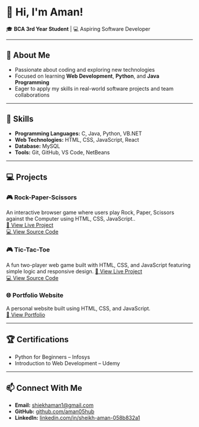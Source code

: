 # 👋 Hi, I'm Aman!

🎓 **BCA 3rd Year Student** | 💻 Aspiring Software Developer  

---

## 🚀 About Me
- Passionate about coding and exploring new technologies  
- Focused on learning **Web Development**, **Python**, and **Java Programming**  
- Eager to apply my skills in real-world software projects and team collaborations  

---

## 🧠 Skills
- **Programming Languages:** C, Java, Python, VB.NET  
- **Web Technologies:** HTML, CSS, JavaScript, React  
- **Database:** MySQL  
- **Tools:** Git, GitHub, VS Code, NetBeans  

---

## 💻 Projects
### 🎮 Rock-Paper-Scissors
An interactive browser game where users play Rock, Paper, Scissors against the
Computer using HTML, CSS, JavaScript..  
[🔗 View Live Project](https://aman05hub.github.io/Rock-Paper-Scissors/)  
[💻 View Source Code](https://github.com/aman05hub/Rock-Paper-Scissors)


### 🎮 Tic-Tac-Toe
A fun two-player web game built with HTML, CSS, and JavaScript featuring simple logic
and responsive design. 
[🔗 View Live Project](https://aman05hub.github.io/Tic-Tac-Toe/)  
[💻 View Source Code](https://github.com/aman05hub/Tic-Tac-Toe)


### 🌐 Portfolio Website
A personal website built using HTML, CSS, and JavaScript.  
[🔗 View Portfolio ]( https://aman05hub.github.io/Portfolio/)

---

## 🏆 Certifications
- Python for Beginners – Infosys  
- Introduction to Web Development – Udemy  

---

## 📫 Connect With Me
- **Email:** [shiekhaman1@gmail.com](mailto:shiekhaman1@gmail.com)  
- **GitHub:** [github.com/aman05hub](https://github.com/aman05hub)  
- **LinkedIn:** [linkedin.com/in/sheikh-aman-058b832a1](https://linkedin.com/in/sheikh-aman-058b832a1)
